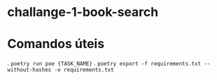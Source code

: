 # challange-1-book-search


# Comandos úteis

. `poetry run poe {TASK_NAME}`
. `poetry export -f requirements.txt --without-hashes -o requirements.txt`